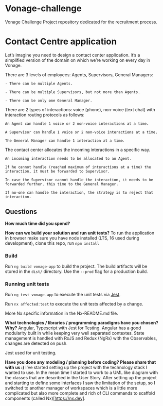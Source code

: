 # Vonage-challenge

Vonage Challenge Project repository dedicated for the recruitment process.

# Contact Centre application

Let’s imagine you need to design a contact center application. It’s a simplified version of the domain on which we’re working on every day in Vonage.

There are 3 levels of employees: Agents, Supervisors, General Managers:

    - There can be multiple Agents.

    - There can be multiple Supervisors, but not more than Agents.

    - There can be only one General Manager.

There are 2 types of interactions: voice (phone), non-voice (text chat) with interaction routing protocols as follows:

    An Agent can handle 1 voice or 2 non-voice interactions at a time.

    A Supervisor can handle 1 voice or 2 non-voice interactions at a time.

    The General Manager can handle 1 interaction at a time.

The contact center allocates the incoming interactions in a specific way.

    An incoming interaction needs to be allocated to an Agent.

    If he cannot handle (reached maximum of interactions at a time) the interaction, it must be forwarded to Supervisor.

    In case the Supervisor cannot handle the interaction, it needs to be forwarded further, this time to the General Manager.

    If no-one can handle the interaction, the strategy is to reject that interaction.

## Questions

**How much time did you spend?**

**How can we build your solution and run unit tests?**
To run the application in browser make sure you have node installed (LTS, 16 used during development), clone this repo, run `npm install`

### Build

Run `ng build vonage-app` to build the project. The build artifacts will be stored in the `dist/` directory. Use the `--prod` flag for a production build.

### Running unit tests

Run `ng test vonage-app` to execute the unit tests via [Jest](https://jestjs.io).

Run `nx affected:test` to execute the unit tests affected by a change.

More Nx specific information in the Nx-README.md file.

**What technologies / libraries / programming paradigms have you chosen? Why?**
Angular, Typescript with Jest for Testing. Angular has a good modularity built in while keeping very well separated contextes. State management is handled with RxJS and Redux (NgRx) with the Observables, changes are detected on push.

Jest used for unit testing.

**Have you done any modeling / planning before coding? Please share that with us :)**
I've started setting up the project with the technology stack I wanted to use. In the mean time I started to work to a UML like diagram with the classes that are described in the User Story. After setting up the project and starting to define some interfaces I saw the limitation of the setup, so I switched to another manager of workspaces which is a little more complicated but also more complete and rich of CLI commands to scaffold components (called Nx)[https://nx.dev].
